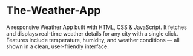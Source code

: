 # The-Weather-App
 A responsive Weather App built with HTML, CSS &amp; JavaScript. It fetches and displays real-time weather details for any city with a single click. Features include temperature, humidity, and weather conditions — all shown in a clean, user-friendly interface.
